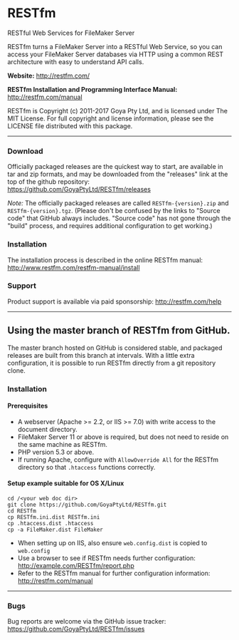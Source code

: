 # RESTfm
RESTful Web Services for FileMaker Server

RESTfm turns a FileMaker Server into a RESTful Web Service, so you can
access your FileMaker Server databases via HTTP using a common REST
architecture with easy to understand API calls.

**Website:**
http://restfm.com/

**RESTfm Installation and Programming Interface Manual:**
http://restfm.com/manual

RESTfm is Copyright (c) 2011-2017 Goya Pty Ltd, and is licensed under The
MIT License. For full copyright and license information, please see the LICENSE
file distributed with this package.

-----------------------------------

### Download
Officially packaged releases are the quickest way to start, are available in tar and zip formats, and may be downloaded from the "releases" link at the top of the github repository:
https://github.com/GoyaPtyLtd/RESTfm/releases

*Note:* The officially packaged releases are called `RESTfm-{version}.zip` and `RESTfm-{version}.tgz`.
(Please don't be confused by the links to "Source code" that GitHub always includes. "Source code" has not gone through the "build" process, and requires additional configuration to get working.)

### Installation
The installation process is described in the online RESTfm manual:
http://www.restfm.com/restfm-manual/install

### Support
Product support is available via paid sponsorship:
http://restfm.com/help

----------------------------------------

## Using the master branch of RESTfm from GitHub.
The master branch hosted on GitHub is considered stable, and packaged releases are built from this branch at intervals.
With a little extra configuration, it is possible to run RESTfm directly from a git repository clone.

### Installation
#### Prerequisites
  * A webserver (Apache >= 2.2, or IIS >= 7.0) with write access to the document directory.
  * FileMaker Server 11 or above is required, but does not need to reside on the same machine as RESTfm.
  * PHP version 5.3 or above.
  * If running Apache, configure with `AllowOverride All` for the RESTfm directory so that `.htaccess` functions correctly.

#### Setup example suitable for OS X/Linux
    cd /<your web doc dir>
    git clone https://github.com/GoyaPtyLtd/RESTfm.git
    cd RESTfm
    cp RESTfm.ini.dist RESTfm.ini
    cp .htaccess.dist .htaccess
    cp -a FileMaker.dist FileMaker
  * When setting up on IIS, also ensure `web.config.dist` is copied to `web.config`
  * Use a browser to see if RESTfm needs further configuration: http://example.com/RESTfm/report.php
  * Refer to the RESTfm manual for further configuration information: http://restfm.com/manual

----------------------------------------

### Bugs
Bug reports are welcome via the GitHub issue tracker:
https://github.com/GoyaPtyLtd/RESTfm/issues
